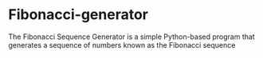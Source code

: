 # Fibonacci-generator
The Fibonacci Sequence Generator is a simple Python-based program that generates a sequence of numbers known as the Fibonacci sequence
